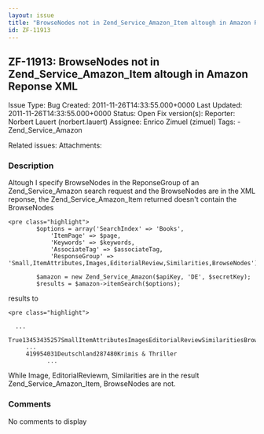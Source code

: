 ```yaml
---
layout: issue
title: "BrowseNodes not in Zend_Service_Amazon_Item altough in Amazon Reponse XML"
id: ZF-11913
---
```


ZF-11913: BrowseNodes not in Zend\_Service\_Amazon\_Item altough in Amazon Reponse XML
--------------------------------------------------------------------------------------

 Issue Type: Bug Created: 2011-11-26T14:33:55.000+0000 Last Updated: 2011-11-26T14:33:55.000+0000 Status: Open Fix version(s): 
 Reporter:  Norbert Lauert (norbert.lauert)  Assignee:  Enrico Zimuel (zimuel)  Tags: - Zend\_Service\_Amazon
 
 Related issues: 
 Attachments: 
### Description

Altough I specify BrowseNodes in the ReponseGroup of an Zend\_Service\_Amazon search request and the BrowseNodes are in the XML reponse, the Zend\_Service\_Amazon\_Item returned doesn't contain the BrowseNodes

 
    <pre class="highlight">
            $options = array('SearchIndex' => 'Books',
                'ItemPage' => $page,
                'Keywords' => $keywords,
                'AssociateTag' => $associateTag,
                'ResponseGroup' => 'Small,ItemAttributes,Images,EditorialReview,Similarities,BrowseNodes');
    
            $amazon = new Zend_Service_Amazon($apiKey, 'DE', $secretKey);
            $results = $amazon->itemSearch($options);


results to

 
    <pre class="highlight">
    
      ...
      True13453435257SmallItemAttributesImagesEditorialReviewSimilaritiesBrowseNodesRequestBooks
         ...
         419954031Deutschland287480Krimis & Thriller
               ...


While Image, EditorialReviewm, Similarities are in the result Zend\_Service\_Amazon\_Item, BrowseNodes are not.

 

 

### Comments

No comments to display